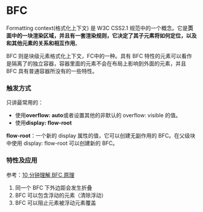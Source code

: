 # BFC

Formatting context(格式化上下文) 是 W3C CSS2.1 规范中的一个概念。它是**页面中的一块渲染区域，并且有一套渲染规则，它决定了其子元素将如何定位，以及和其他元素的关系和相互作用**。

BFC 则是块级元素格式化上下文，FC中的一种。具有 BFC 特性的元素可以看作是隔离了的独立容器，容器里面的元素不会在布局上影响到外面的元素，并且 BFC 具有普通容器所没有的一些特性。

### 触发方式
只讲最常用的：
- 使用**overflow: auto**或者设置其他的非默认的 overflow: visible 的值。
- 使用**display: flow-root**

**flow-root**：一个新的 display 属性的值，它可以创建无副作用的 BFC。在父级块中使用 display: flow-root 可以创建新的 BFC。

### 特性及应用
参考：[10 分钟理解 BFC 原理]('https://zhuanlan.zhihu.com/p/25321647')

1. 同一个 BFC 下外边距会发生折叠 
2. BFC 可以包含浮动的元素（清除浮动）
3. BFC 可以阻止元素被浮动元素覆盖

